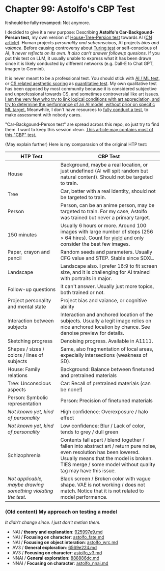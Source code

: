 # Chapter 99: Astolfo's CBP Test #

~~It should be fully revamped.~~ Not anymore.

I decided to give it a new purpose: Describing **Astolfo's Car-Backgound-Person test,** my own version of [House-Tree-Persion test](https://practicalpie.com/house-person-tree-test/) towards AI ([CN article](https://baike.baidu.hk/item/%E6%88%BF%E6%A8%B9%E4%BA%BA%E6%B8%AC%E9%A9%97/7660624)). Human projects *personality and subconscious*, AI projects *bias and vaiance*. Before causing controversy about [Turing test](https://en.wikipedia.org/wiki/Turing_test) or self-conscious of AI, *it never reflects on its own. It also can't answer followup quesions*. If you put this test on LLM, it usually unable to express what it has been drawn since it is likely conducted by different networks (e.g. Dall-E to Chat GPT, Imagen to Germini).

It is never meant to be a professional test. You should stick with [AI / ML test](https://arxiv.org/abs/2309.14859), or [CS related aesthetic scoring](https://arxiv.org/abs/2304.05977) as [quantitative test](https://watchthem.live/quantitative-vs-qualitative-testing/). My own qualitative test has been opposed by most community because it is considered subjective and unprofessional towards CS, and sometimes controversial like art issues. [I am the very few who try to link logical conditions with art appreciation, and try to determine the performance of an AI model, without prior on specific ML target.](../ch01/aesthetic.md) Meanwhile, I don't have resources to [fully conduct a test](https://github.com/deepghs/sdeval), to make assessment with nobody cares.

"Car-Backgound-Person test" are spread across this repo, so just try to find them. I want to keep this session clean. [This article may contains most of this "CBP" test.](https://github.com/6DammK9/nai-anime-pure-negative-prompt/blob/main/ch05/xl_docs/r05_x72a.md)

(May explain further) Here is my comparasion of the original HTP test:

|HTP Test|CBP Test|
|---|---|
|House|Background, maybe a real location, or just undefined (AI will spit random but natural content). Should not be targeted to train.|
|Tree|Car, better with a real identity, should not be targeted to train.|
|Person|Person, can be an anime person, may be targeted to train. For my case, Astolfo was trained but never a primary target.|
|150 minutes|Usually 6 hours or more. Around 100 images with large number of steps (256 > 64 hires). Count for [yield](https://en.wikipedia.org/wiki/Crop_yield) and only consider the best few images.|
|Paper, crayon and pencil|Random seeds and parameters. Usually CFG value and STEP. Stable since SDXL.|
|Landscape|Landscape also. I prefer 16:9 to fit screen size, and it is challenging for AI trained with portraits in major.|
|Follow-up questions|It can't answer. Usually just more topics, both trained or not.|
|Project personality and mental state|Project bias and vaiance, or cognitive ability|
|Interaction between subjects|Interaction and anchored location of the subjects. Usually a legit image relies on nice anchored location by chance. See denoise preview for details.|
|Sketching progress|Denoising progress. Available in A1111.|
|Shapes / sizes / colors / lines of subjects|Same, also fragmentation of local areas, expecially intersections (weakness of SD).|
|House: Family relations|Background: Balance between finetuned and pretrained materials|
|Tree: Unconscious aspects|Car: Recall of pretrained materials (can be none!)|
|Person: Symbolic representation|Person: Precision of finetuned materials|
|*Not known yet, kind of personality*|High confidence: Overexposure / halo effect|
|*Not known yet, kind of personality*|Low confidence: Blur / Lack of color, tends to grey / dull green|
|Schizophrenia|Contents fall apart / blend together / fallen into abstract art / return pure noise, even resolution has been lowered. Usually means that the model is broken. TIES merge / some model without quality tag may have this issue.|
|*Not applicable, maybe drawing something violating the test.*|Black screen / Broken color with vague shape. VAE is not working / does not match. Notice that it is not related to model performance.|

### (Old content) My approach on testing a model ###

*It didn't change since. I just don't metion them.*

- NAI / **theory and explanation**: [925997e9.md](./925997e9.md)
- NAI / **Focusing on character**: [astolfo_fate.md](./astolfo_fate.md)
- NAI / **Focusing on object interation**: [astolfo_wrc.md](./astolfo_wrc.md)
- AV3 / **General exploration**: [6569e224.md](./6569e224.md)
- AV3 / **Focusing on character**: [astolfo_v3.md](./astolfo_v3.md)
- NNAI / **General exploration**: [888886dc.md](./888886dc.md)
- NNAI / **Focusing on character**: [astolfo_nnai.md](./astolfo_nnai.md)
